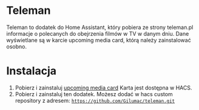 # Teleman
Teleman to dodatek do Home Assistant, który pobiera ze strony teleman.pl informacje o polecanych do obejrzenia filmów w TV w danym dniu. Dane wyświetlane są w karcie upcoming media card, którą należy zainstalować osobno.



# Instalacja 
1. Pobierz i zainstaluj <a href="https://github.com/custom-cards/upcoming-media-card">upcoming media card</a> 
   Karta jest dostępna w HACS.
2. Pobierz i zainstaluj ten dodatek. Możesz dodać w hacs custom repository z adresem:
   <code>https://github.com/Gilumac/teleman.git</code>

